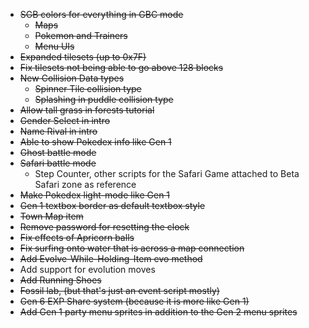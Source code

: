 - ~~SGB colors for everything in GBC mode~~
  - ~~Maps~~
  - ~~Pokemon and Trainers~~
  - ~~Menu UIs~~
- ~~Expanded tilesets (up to 0x7F)~~
- ~~Fix tilesets not being able to go above 128 blocks~~
- ~~New Collision Data types~~
  - ~~Spinner Tile collision type~~
  - ~~Splashing in puddle collision type~~
- ~~Allow tall grass in forests tutorial~~
- ~~Gender Select in intro~~
- ~~Name Rival in intro~~
- ~~Able to show Pokedex info like Gen 1~~
- ~~Ghost battle mode~~
- ~~Safari battle mode~~
  - Step Counter, other scripts for the Safari Game attached to Beta Safari zone as reference
- ~~Make Pokedex light-mode like Gen 1~~
- ~~Gen 1 textbox border as default textbox style~~
- ~~Town Map item~~
- ~~Remove password for resetting the clock~~
- ~~Fix effects of Apricorn balls~~
- ~~Fix surfing onto water that is across a map connection~~
- ~~Add Evolve-While-Holding-Item evo method~~
- Add support for evolution moves
- ~~Add Running Shoes~~
- ~~Fossil lab, (but that's just an event script mostly)~~
- ~~Gen 6 EXP Share system (because it is more like Gen 1)~~
- ~~Add Gen 1 party menu sprites in addition to the Gen 2 menu sprites~~

